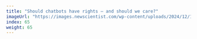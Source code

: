 ```yaml
---
title: "Should chatbots have rights – and should we care?"
imageUrl: "https://images.newscientist.com/wp-content/uploads/2024/12/17153008/SEI_233552771.jpg?width=788"
index: 65
weight: 65
---
```

